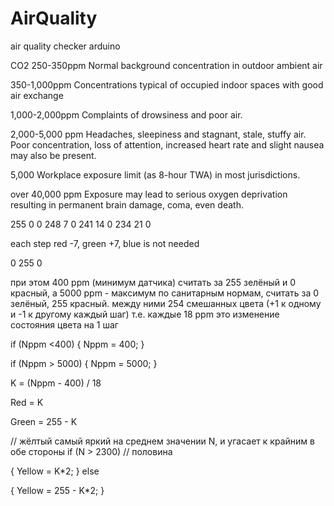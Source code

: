 # AirQuality
air quality checker arduino

CO2
250-350ppm	Normal background concentration in outdoor ambient air

350-1,000ppm	Concentrations typical of occupied indoor spaces with good air exchange

1,000-2,000ppm	Complaints of drowsiness and poor air.

2,000-5,000 ppm	Headaches, sleepiness and stagnant, stale, stuffy air. Poor concentration, loss of attention, increased heart rate and slight nausea may also be present.

5,000	Workplace exposure limit (as 8-hour TWA) in most jurisdictions.

over 40,000 ppm	Exposure may lead to serious oxygen deprivation resulting in permanent brain damage, coma, even death.

255 0 0
248 7 0
241 14 0
234 21 0

each step red -7, green +7, blue is not needed

0 255 0

при этом 400 ppm (минимум датчика) считать за 255 зелёный и 0 красный, а 5000 ppm - максимум по санитарным нормам, считать за 0 зелёный, 255 красный. между ними 254 смешанных цвета (+1 к одному и -1 к другому каждый шаг)
т.е. каждые 18 ppm это изменение состояния цвета на 1 шаг

if (Nppm <400)
{
   Nppm = 400;
}

if (Nppm > 5000)
{
  Nppm = 5000;
}

K = (Nppm - 400) / 18 

Red = K

Green = 255 - K

// жёлтый самый яркий на среднем значении N, и угасает к крайним в обе стороны
if (N > 2300) // половина

{
  Yellow = K*2;
}
else

{
  Yellow = 255 - K*2;
}

